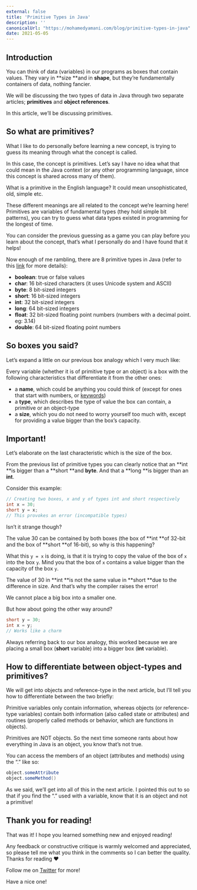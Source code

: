 ```yaml
---
external: false
title: 'Primitive Types in Java'
description: ''
canonicalUrl: "https://mohamedyamani.com/blog/primitive-types-in-java"
date: 2021-05-05
---
```


## Introduction

You can think of data (variables) in our programs as boxes that contain values. They vary in **size **and in **shape**, but they’re fundamentally containers of data, nothing fancier.

We will be discussing the two types of data in Java through two separate articles; **primitives** and **object references**.

In this article, we’ll be discussing primitives.

## So what are primitives?

What I like to do personally before learning a new concept, is trying to guess its meaning through what the concept is called.

In this case, the concept is primitives. Let’s say I have no idea what that could mean in the Java context (or any other programming language, since this concept is shared across many of them).

What is a primitive in the English language? It could mean unsophisticated, old, simple etc.

These different meanings are all related to the concept we’re learning here!
Primitives are variables of fundamental types (they hold simple bit patterns), you can try to guess what data types existed in programming for the longest of time.

You can consider the previous guessing as a game you can play before you learn about the concept, that’s what I personally do and I have found that it helps!

Now enough of me rambling, there are 8 primitive types in Java (refer to this [link](https://docs.oracle.com/javase/tutorial/java/nutsandbolts/datatypes.html) for more details):

- **boolean**: true or false values
- **char**: 16 bit-sized characters (it uses Unicode system and ASCII)
- **byte**: 8 bit-sized integers
- **short**: 16 bit-sized integers
- **int**: 32 bit-sized integers
- **long**: 64 bit-sized integers
- **float**: 32 bit-sized floating point numbers (numbers with a decimal point. eg: 3.14)
- **double**: 64 bit-sized floating point numbers

## So boxes you said?

Let’s expand a little on our previous box analogy which I very much like:

Every variable (whether it is of primitive type or an object) is a box with the following characteristics that differentiate it from the other ones:

- a **name**, which could be anything you could think of (except for ones that start with numbers, or [keywords](https://docs.oracle.com/javase/tutorial/java/nutsandbolts/_keywords.html))
- a **type**, which describes the type of value the box can contain, a primitive or an object-type
- a **size**, which you do not need to worry yourself too much with, except for providing a value bigger than the box’s capacity.

## Important!

Let’s elaborate on the last characteristic which is the size of the box.

From the previous list of primitive types you can clearly notice that an **int **is bigger than a **short **and **byte**. And that a **long **is bigger than an **int**.

Consider this example:

```java
// Creating two boxes, x and y of types int and short respectively
int x = 30;
short y = x;
// This provokes an error (incompatible types)
```

Isn’t it strange though?

The value 30 can be contained by both boxes (the box of **int **of 32-bit and the box of **short **of 16-bit), so why is this happening?

What this `y = x` is doing, is that it is trying to copy the value of the box of `x` into the box `y`. Mind you that the box of `x` contains a value bigger than the capacity of the box `y`.

The value of 30 in **int **is not the same value in **short **due to the difference in size. And that’s why the compiler raises the error!

We cannot place a big box into a smaller one.

But how about going the other way around?

```java
short y = 30;
int x = y;
// Works like a charm
```

Always referring back to our box analogy, this worked because we are placing a small box (**short** variable) into a bigger box (**int** variable).

## How to differentiate between object-types and primitives?

We will get into objects and reference-type in the next article, but I’ll tell you how to differentiate between the two briefly:

Primitive variables only contain information, whereas objects (or reference-type variables) contain both information (also called state or attributes) and routines (properly called methods or behavior, which are functions in objects).

Primitives are NOT objects. So the next time someone rants about how everything in Java is an object, you know that’s not true.

You can access the members of an object (attributes and methods) using the “.” like so:

```java
object.someAttribute
object.someMethod()
```

As we said, we’ll get into all of this in the next article. I pointed this out to so that if you find the “.” used with a variable, know that it is an object and not a primitive!

## Thank you for reading!

That was it! I hope you learned something new and enjoyed reading!

Any feedback or constructive critique is warmly welcomed and appreciated, so please tell me what you think in the comments so I can better the quality. Thanks for reading ❤️

Follow me on [Twitter](https://twitter.com/yamanidev) for more!

Have a nice one!
